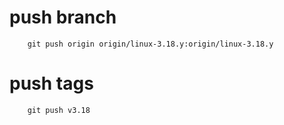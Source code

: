 # push branch
```
	git push origin origin/linux-3.18.y:origin/linux-3.18.y
```

# push tags
```
	git push v3.18
```

